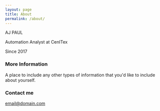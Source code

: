 ```yaml
---
layout: page
title: About
permalink: /about/
---
```


AJ PAUL

Automation Analyst at CenITex

Since 2017

### More Information

A place to include any other types of information that you'd like to include about yourself.

### Contact me

[email@domain.com](mailto:email@domain.com)